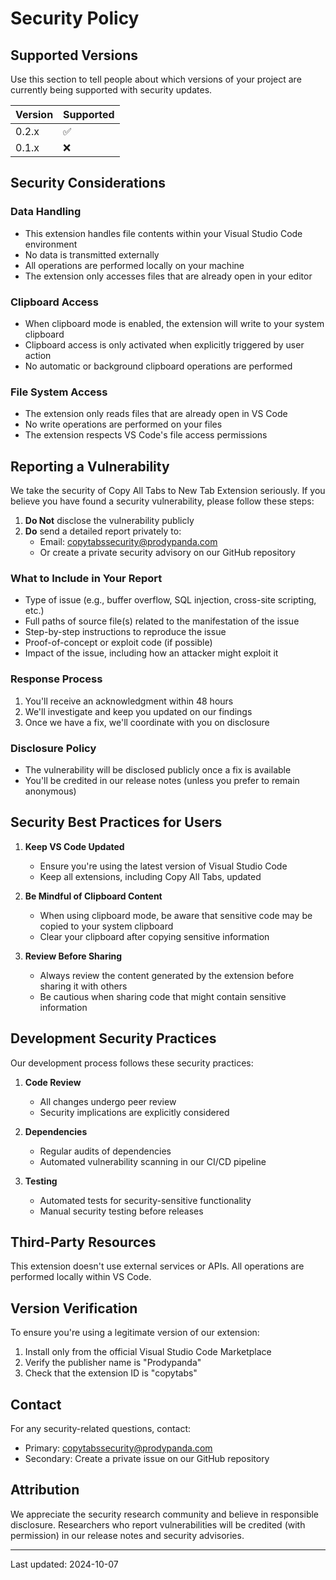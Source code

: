 # Security Policy

## Supported Versions

Use this section to tell people about which versions of your project are currently being supported with security updates.

| Version | Supported          |
| ------- | ------------------ |
| 0.2.x   | :white_check_mark: |
| 0.1.x   | :x:                |

## Security Considerations

### Data Handling
- This extension handles file contents within your Visual Studio Code environment
- No data is transmitted externally
- All operations are performed locally on your machine
- The extension only accesses files that are already open in your editor

### Clipboard Access
- When clipboard mode is enabled, the extension will write to your system clipboard
- Clipboard access is only activated when explicitly triggered by user action
- No automatic or background clipboard operations are performed

### File System Access
- The extension only reads files that are already open in VS Code
- No write operations are performed on your files
- The extension respects VS Code's file access permissions

## Reporting a Vulnerability

We take the security of Copy All Tabs to New Tab Extension seriously. If you believe you have found a security vulnerability, please follow these steps:

1. **Do Not** disclose the vulnerability publicly
2. **Do** send a detailed report privately to:
   - Email: copytabssecurity@prodypanda.com
   - Or create a private security advisory on our GitHub repository

### What to Include in Your Report
- Type of issue (e.g., buffer overflow, SQL injection, cross-site scripting, etc.)
- Full paths of source file(s) related to the manifestation of the issue
- Step-by-step instructions to reproduce the issue
- Proof-of-concept or exploit code (if possible)
- Impact of the issue, including how an attacker might exploit it

### Response Process
1. You'll receive an acknowledgment within 48 hours
2. We'll investigate and keep you updated on our findings
3. Once we have a fix, we'll coordinate with you on disclosure

### Disclosure Policy
- The vulnerability will be disclosed publicly once a fix is available
- You'll be credited in our release notes (unless you prefer to remain anonymous)

## Security Best Practices for Users

1. **Keep VS Code Updated**
   - Ensure you're using the latest version of Visual Studio Code
   - Keep all extensions, including Copy All Tabs, updated

2. **Be Mindful of Clipboard Content**
   - When using clipboard mode, be aware that sensitive code may be copied to your system clipboard
   - Clear your clipboard after copying sensitive information

3. **Review Before Sharing**
   - Always review the content generated by the extension before sharing it with others
   - Be cautious when sharing code that might contain sensitive information

## Development Security Practices

Our development process follows these security practices:

1. **Code Review**
   - All changes undergo peer review
   - Security implications are explicitly considered

2. **Dependencies**
   - Regular audits of dependencies
   - Automated vulnerability scanning in our CI/CD pipeline

3. **Testing**
   - Automated tests for security-sensitive functionality
   - Manual security testing before releases

## Third-Party Resources

This extension doesn't use external services or APIs. All operations are performed locally within VS Code.

## Version Verification

To ensure you're using a legitimate version of our extension:
1. Install only from the official Visual Studio Code Marketplace
2. Verify the publisher name is "Prodypanda"
3. Check that the extension ID is "copytabs"

## Contact

For any security-related questions, contact:
- Primary: copytabssecurity@prodypanda.com
- Secondary: Create a private issue on our GitHub repository

## Attribution

We appreciate the security research community and believe in responsible disclosure. Researchers who report vulnerabilities will be credited (with permission) in our release notes and security advisories.

---

Last updated: 2024-10-07
